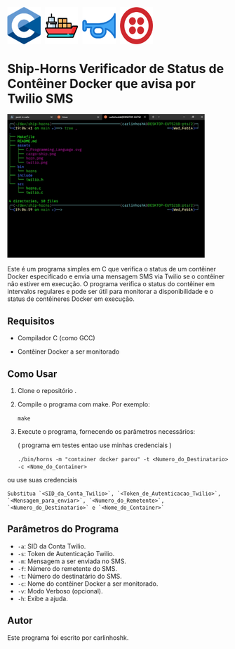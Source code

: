 <div style="display: flex;">
    <img src="assets/C_Programming_Language.svg" alt="C Programming Language" width="15%" style="margin-right: 10px;">
    <img src="assets/cargo-ship.png" alt="Cargo Ship" width="15%" style="margin-right: 10px;">
    <img src="assets/horn.png" alt="Horn" width="15%" style="margin-right: 10px;">
    <img src="assets/twilio.png" alt="Twilio" width="15%">
</div>



Ship-Horns Verificador de Status de Contêiner Docker que avisa por Twilio SMS
========================================================

<img src="assets/gif-maker.gif" alt="GIF" width="90%">




Este é um programa simples em C que verifica o status de um contêiner Docker especificado e envia uma mensagem SMS via Twilio se o contêiner não estiver em execução. O programa verifica o status do contêiner em intervalos regulares e pode ser útil para monitorar a disponibilidade e o status de contêineres Docker em execução.

Requisitos
----------

*   Compilador C (como GCC)

*   Contêiner Docker a ser monitorado

Como Usar
---------

1.  Clone o repositório .
2.  Compile o programa com make. Por exemplo:
    
    
    `make`
    
3.  Execute o programa, fornecendo os parâmetros necessários:

    ( programa em testes entao use minhas credenciais )

    
    
    `./bin/horns -m "container docker parou" -t <Numero_do_Destinatario> -c <Nome_do_Container>`
    
  ou use suas credenciais

    Substitua `<SID_da_Conta_Twilio>`, `<Token_de_Autenticacao_Twilio>`, `<Mensagem_para_enviar>`, `<Numero_do_Remetente>`, `<Numero_do_Destinatario>` e `<Nome_do_Container>` 

Parâmetros do Programa
----------------------

*   `-a`: SID da Conta Twilio.
*   `-s`: Token de Autenticação Twilio.
*   `-m`: Mensagem a ser enviada no SMS.
*   `-f`: Número do remetente do SMS.
*   `-t`: Número do destinatário do SMS.
*   `-c`: Nome do contêiner Docker a ser monitorado.
*   `-v`: Modo Verboso (opcional).
*   `-h`: Exibe a ajuda.


Autor
-----

Este programa foi escrito por carlinhoshk.
